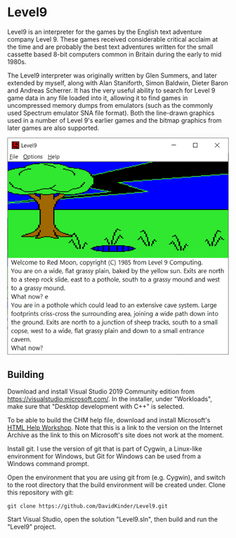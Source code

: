 # Level9

Level9 is an interpreter for the games by the English text adventure company Level 9. These games received considerable critical acclaim at the time and are probably the best text adventures written for the small cassette based 8-bit computers common in Britain during the early to mid 1980s.

The Level9 interpreter was originally written by Glen Summers, and later extended by myself, along with Alan Staniforth, Simon Baldwin, Dieter Baron and Andreas Scherrer. It has the very useful ability to search for Level 9 game data in any file loaded into it, allowing it to find games in uncompressed memory dumps from emulators (such as the commonly used Spectrum emulator SNA file format). Both the line-drawn graphics used in a number of Level 9's earlier games and the bitmap graphics from later games are also supported.

![Level9 playing Red Moon](Red%20Moon.png)

## Building

Download and install Visual Studio 2019 Community edition from https://visualstudio.microsoft.com/. In the installer, under "Workloads", make sure that "Desktop development with C++" is selected.

To be able to build the CHM help file, download and install Microsoft's [HTML Help Workshop](https://web.archive.org/web/20200810052030/https://www.microsoft.com/en-us/download/confirmation.aspx?id=21138). Note that this is a link to the version on the Internet Archive as the link to this on Microsoft's site does not work at the moment.

Install git. I use the version of git that is part of Cygwin, a Linux-like environment for Windows, but Git for Windows can be used from a Windows command prompt.

Open the environment that you are using git from (e.g. Cygwin), and switch to the root directory that the build environment will be created under. Clone this repository with git:
```
git clone https://github.com/DavidKinder/Level9.git
```
Start Visual Studio, open the solution "Level9.sln", then build and run the "Level9" project.

